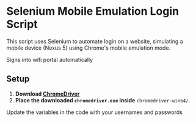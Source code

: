 #  Selenium Mobile Emulation Login Script

This script uses Selenium to automate login on a website, simulating a mobile device (Nexus 5) using Chrome's mobile emulation mode.

Signs into wifi portal automatically

##  Setup

1. **Download [ChromeDriver](https://chromedriver.chromium.org/downloads)** 
2. **Place the downloaded `chromedriver.exe` inside** `chromedriver-win64/`.

Update the variables in the code with your usernames and passwords


